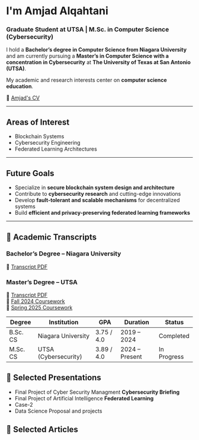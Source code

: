 # I'm Amjad Alqahtani  

### Graduate Student at UTSA | M.Sc. in Computer Science (Cybersecurity)

I hold a **Bachelor’s degree in Computer Science from Niagara University** and am currently pursuing a **Master’s in Computer Science with a concentration in Cybersecurity** at **The University of Texas at San Antonio (UTSA)**.

My academic and research interests center on **computer science education**.

📄 [Amjad's CV](https://docs.google.com/document/d/13wfUfFP0EuihwszW2rxeEseJHMd8sGG46nnIyVjGuEg/edit?usp=sharing)

---

## Areas of Interest
- Blockchain Systems  
- Cybersecurity Engineering  
- Federated Learning Architectures

---

## Future Goals
- Specialize in **secure blockchain system design and architecture**  
- Contribute to **cybersecurity research** and cutting-edge innovations  
- Develop **fault-tolerant and scalable mechanisms** for decentralized systems  
- Build **efficient and privacy-preserving federated learning frameworks**

---

## 📄 Academic Transcripts  

### Bachelor’s Degree – Niagara University  
📑 [Transcript PDF](https://drive.google.com/file/d/1YA4sciorPg3E9QTjAJZbJxFFDGmQrmgb/view?usp=sharing)

### Master’s Degree – UTSA  
📑 [Transcript PDF](xxx)  
📘 [Fall 2024 Coursework](https://github.com/AmjadAlqahtani90/Fall-2024)  
📘 [Spring 2025 Coursework](https://github.com/AmjadAlqahtani90/Spring2025/tree/main)

| Degree       | Institution             | GPA        | Duration       | Status      |
|--------------|--------------------------|------------|----------------|-------------|
| B.Sc. CS     | Niagara University        | 3.75 / 4.0 | 2019 – 2024    | Completed   |
| M.Sc. CS     | UTSA (Cybersecurity)      | 3.89 / 4.0 | 2024 – Present | In Progress |


## 📄 Selected Presentations
- Final Project of Cyber Security Managment **Cybersecurity Briefing**
- Final Project of Artificial Intelligence **Federated Learning**
- Case-2 
- Data Science Proposal and projects


## 📄 Selected Articles


